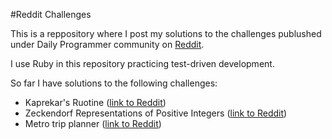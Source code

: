 #Reddit Challenges

This is a reppository where I post my solutions to the challenges publushed under Daily Programmer community on [Reddit](https://www.reddit.com/r/dailyprogrammer/). 

I use Ruby in this repository practicing test-driven development. 

So far I have solutions to the following challenges:

- Kaprekar's Ruotine ([link to Reddit](https://www.reddit.com/r/dailyprogrammer/comments/56tbds/20161010_challenge_287_easy_kaprekars_routine/))
- Zeckendorf Representations of Positive Integers ([link to Reddit](https://www.reddit.com/r/dailyprogrammer/comments/55zdxx/20161005_challenge_286_intermediate_zeckendorf/))
- Metro trip planner ([link to Reddit](https://www.reddit.com/r/dailyprogrammer/comments/59mnxa/20161027_challenge_289_intermediate_metro_trip/))

